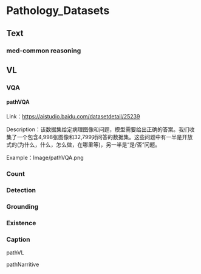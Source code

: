 # Pathology_Datasets

## Text

### med-common reasoning

## VL

### VQA

#### pathVQA

Link：https://aistudio.baidu.com/datasetdetail/25239

Description：该数据集给定病理图像和问题，模型需要给出正确的答案。我们收集了一个包含4,998张图像和32,799对问答的数据集。这些问题中有一半是开放式的(为什么，什么，怎么做，在哪里等)，另一半是“是/否”问题。

Example：Image/pathVQA.png

### Count

### Detection

### Grounding

### Existence

### Caption

pathVL

pathNarritive
